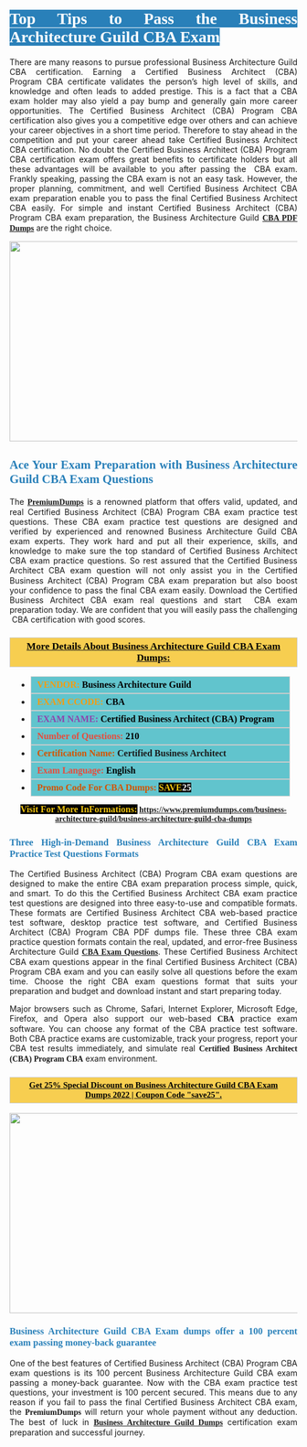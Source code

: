 <h1 style="text-align: justify;"><span style="color:#ffffff;"><span style="font-family:Georgia,serif;"><strong><span style="background-color:#2980b9;">Top Tips to Pass the Business Architecture Guild CBA Exam</span></strong></span></span></h1>

<p style="text-align: justify;">There are many reasons to pursue professional Business Architecture Guild CBA certification. Earning a Certified Business Architect (CBA) Program CBA certificate validates the person’s high level of skills, and knowledge and often leads to added prestige. This is a fact that a CBA exam holder may also yield a pay bump and generally gain more career opportunities. The Certified Business Architect (CBA) Program CBA certification also gives you a competitive edge over others and can achieve your career objectives in a short time period. Therefore to stay ahead in the competition and put your career ahead take Certified Business Architect CBA certification. No doubt the Certified Business Architect (CBA) Program CBA certification exam offers great benefits to certificate holders but all these advantages will be available to you after passing the  CBA exam. Frankly speaking, passing the CBA exam is not an easy task. However, the proper planning, commitment, and well Certified Business Architect CBA exam preparation enable you to pass the final Certified Business Architect CBA easily. For simple and instant Certified Business Architect (CBA) Program CBA exam preparation, the Business Architecture Guild <span style="font-family:Georgia,serif;"><strong><a href="https://www.premiumdumps.com/business-architecture-guild/business-architecture-guild-cba-dumps">CBA PDF Dumps</a></strong></span> are the right choice.</p>

<p style="text-align: center;"><a href="https://www.premiumdumps.com/business-architecture-guild/business-architecture-guild-cba-dumps"><img alt="" src="https://i.imgur.com/VJaqCPg.jpeg" style="width: 700px; height: 350px;" /></a></p>

<h2 style="text-align: justify;"><span style="color:#2980b9;"><span style="font-family:Georgia,serif;"><strong>Ace Your Exam Preparation with Business Architecture Guild CBA Exam Questions</strong></span></span></h2>

<p style="text-align: justify;">The <a href="https://www.premiumdumps.com/"><span style="font-size:14px;"><span style="font-family:Georgia,serif;"><strong>PremiumDumps</strong></span></span></a> is a renowned platform that offers valid, updated, and real Certified Business Architect (CBA) Program CBA exam practice test questions. These CBA exam practice test questions are designed and verified by experienced and renowned Business Architecture Guild CBA exam experts. They work hard and put all their experience, skills, and knowledge to make sure the top standard of Certified Business Architect CBA exam practice questions. So rest assured that the Certified Business Architect CBA <span style="font-size:11.0pt"><span style="line-height:115%"><span calibri="" style="font-family:">exam question</span></span></span> will not only assist you in the Certified Business Architect (CBA) Program CBA exam preparation but also boost your confidence to pass the final CBA exam easily. Download the Certified Business Architect CBA exam real questions and start  CBA exam preparation today. We are confident that you will easily pass the challenging  CBA certification with good scores.</p>

<h3 style="background: #f7ce50; border: 1px solid rgb(204, 204, 204); padding: 5px 10px; text-align: center;"><span style="font-family:Georgia,serif;"><u><u><span style="color:#000000;"><span style="font-size:11pt"><span style="line-height:normal"><b><span style="font-size:13.0pt"><span cambria="">More Details About Business Architecture Guild CBA Exam Dumps:</span></span></b></span></span></span></u></u></span></h3>

<ul>
	<li style="margin:0cm 10pt">
	<div style="background:#61c4cd; border: 1px solid rgb(204, 204, 204); padding: 5px 10px; text-align: justify;"><span style="font-family:Georgia,serif;"><span style="font-size:11pt"><span style="line-height:normal"><b><span style="font-size:12.0pt"><span new="" roman="" times=""><span style="color:#f39c12;">VENDOR:</span> <span style="color:#000000;">Business Architecture Guild</span></span></span></b></span></span></span></div>
	</li>
	<li style="margin:0cm 10pt">
	<div style="background: #61c4cd; border: 1px solid rgb(204, 204, 204); padding: 5px 10px; text-align: justify;"><span style="font-family:Georgia,serif;"><span style="font-size:11pt"><span style="line-height:normal"><b><span style="font-size:12.0pt"><span new="" roman="" times=""><span style="color:#f39c12;">EXAM CCODE:</span> <span style="color:#000000;">CBA</span></span></span></b></span></span></span></div>
	</li>
	<li style="margin:0cm 10pt">
	<div style="background: #61c4cd; border: 1px solid rgb(204, 204, 204); padding: 5px 10px; text-align: justify;"><span style="font-family:Georgia,serif;"><span style="font-size:11pt"><span style="line-height:normal"><b><span style="font-size:12.0pt"><span new="" roman="" times=""><span style="color:#8e44ad;">EXAM NAME:</span> <span style="color:#000000;">Certified Business Architect (CBA) Program</span></span></span></b></span></span></span></div>
	</li>
	<li style="margin:0cm 10pt">
	<div style="background: #61c4cd; border: 1px solid rgb(204, 204, 204); padding: 5px 10px;"><span style="font-family:Georgia,serif;"><span style="font-size:11pt"><span style="line-height:normal"><b><span style="font-size:12.0pt"><span new="" roman="" times=""><span style="color:#e74c3c;">Number of Questions:</span><span style="color:#000000;"><span style="color:#f1c40f;"> </span>210</span></span></span></b></span></span></span></div>
	</li>
	<li style="margin:0cm 10pt">
	<div style="background: #61c4cd; border: 1px solid rgb(204, 204, 204); padding: 5px 10px; text-align: justify;"><span style="font-family:Georgia,serif;"><span style="font-size:11pt"><span style="line-height:normal"><b><span style="font-size:12.0pt"><span new="" roman="" times=""><span style="color:#d35400;">Certification Name:</span> Certified Business Architect</span></span></b></span></span></span></div>
	</li>
	<li style="margin:0cm 10pt">
	<div style="background: #61c4cd; border: 1px solid rgb(204, 204, 204); padding: 5px 10px; text-align: justify;"><span style="font-family:Georgia,serif;"><span style="font-size:11pt"><span style="line-height:normal"><b><span style="font-size:12.0pt"><span new="" roman="" times=""><span style="color:#e74c3c;">Exam Language:</span> <span style="color:#000000;">English</span></span></span></b></span></span></span></div>
	</li>
	<li style="margin:0cm 10pt">
	<div style="background: #61c4cd; border: 1px solid rgb(204, 204, 204); padding: 5px 10px;"><span style="font-family:Georgia,serif;"><span style="font-size:11pt"><span style="line-height:normal"><b><span style="font-size:12.0pt"><span new="" roman="" times=""><span style="color:#d35400;">Promo Code For CBA Dumps:</span><span style="color:#f1c40f;"> <span style="background-color:#000000;">SAVE</span></span><span style="color:#ffffff;"><span style="background-color:#000000;">25</span></span></span></span></b></span></span></span></div>
	</li>
</ul>

<p style="text-align: center;"><span style="font-family:Georgia,serif;"><strong><span style="font-size:16px;"><span style="color:#f1c40f;"><span style="background-color:#000000;">Visit For More InFormations:</span></span></span> <a href="https://www.premiumdumps.com/business-architecture-guild/business-architecture-guild-cba-dumps">https://www.premiumdumps.com/business-architecture-guild/business-architecture-guild-cba-dumps</a></strong></span></p>

<h3 style="text-align: justify;"><span style="color:#2980b9;"><span style="font-family:Georgia,serif;"><strong><strong><strong>Three High-in-Demand Business Architecture Guild CBA Exam Practice Test Questions Formats</strong></strong></strong></span></span></h3>

<p style="text-align: justify;">The Certified Business Architect (CBA) Program CBA exam questions are designed to make the entire CBA exam preparation process simple, quick, and smart. To do this the Certified Business Architect CBA exam practice test questions are designed into three easy-to-use and compatible formats. These formats are Certified Business Architect CBA web-based practice test software, desktop practice test software, and Certified Business Architect (CBA) Program CBA PDF dumps file. These three CBA exam practice question formats contain the real, updated, and error-free Business Architecture Guild <span style="font-family:Georgia,serif;"><strong><a href="https://www.premiumdumps.com/business-architecture-guild/business-architecture-guild-cba-dumps">CBA Exam Questions</a></strong></span>. These Certified Business Architect CBA exam questions appear in the final Certified Business Architect (CBA) Program CBA exam and you can easily solve all questions before the exam time. Choose the right CBA exam questions format that suits your preparation and budget and download instant and start preparing today.</p>

<p style="text-align: justify;">Major browsers such as Chrome, Safari, Internet Explorer, Microsoft Edge, Firefox, and Opera also support our web-based <span style="font-family:Georgia,serif;"><strong> CBA</strong></span> practice exam software. You can choose any format of the CBA practice test software. Both CBA practice exams are customizable, track your progress, report your CBA test results immediately, and simulate real <span style="font-family:Georgia,serif;"><strong>Certified Business Architect (CBA) Program CBA</strong></span> exam environment.</p>

<h3 style="background: rgb(247, 206, 80); border: 1px solid rgb(204, 204, 204); padding: 5px 10px; text-align: center;"><span style="font-family:Georgia,serif;"><u><span style="color:#000000;"><span style="font-size:11pt;"><span style="line-height:normal;"><b><span cambria="">Get 25% Special Discount on Business Architecture Guild CBA Exam Dumps 2022 | Coupon Code "save25".</span></b></span></span></span></u></span></h3>

<p style="text-align: center;"><strong><a href="https://www.premiumdumps.com/business-architecture-guild/business-architecture-guild-cba-dumps"><img alt="" src="https://i.imgur.com/F18GQwv.jpeg" style="width: 700px; height: 350px;" /></a></strong></p>

<h3 style="text-align: justify;"><span style="color:#2980b9;"><span style="font-family:Georgia,serif;"><strong><strong><strong>Business Architecture Guild CBA Exam dumps offer a 100 percent exam passing money-back guarantee</strong></strong></strong></span></span></h3>

<p style="text-align: justify;">One of the best features of Certified Business Architect (CBA) Program CBA exam questions is its 100 percent Business Architecture Guild CBA exam passing a money-back guarantee. Now with the CBA exam practice test questions, your investment is 100 percent secured. This means due to any reason if you fail to pass the final Certified Business Architect CBA exam, the <span style="font-size:14px;"><span style="font-family:Georgia,serif;"><strong>PremiumDumps</strong></span></span> will return your whole payment without any deduction. The best of luck in <a href="https://www.premiumdumps.com/business-architecture-guild-exam-dumps"><span style="font-family:Georgia,serif;"><strong>Business Architecture Guild Dumps</strong></span></a> certification exam preparation and successful journey.</p>
